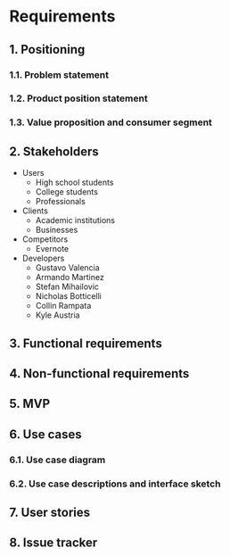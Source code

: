 # Requirements

## 1. Positioning
### 1.1. Problem statement

### 1.2. Product position statement

### 1.3. Value proposition and consumer segment


## 2. Stakeholders
- Users
  - High school students
  - College students
  - Professionals
- Clients
  - Academic institutions
  - Businesses
- Competitors
  - Evernote
- Developers
  - Gustavo Valencia
  - Armando Martinez
  - Stefan Mihailovic
  - Nicholas Botticelli
  - Collin Rampata
  - Kyle Austria

## 3. Functional requirements


## 4. Non-functional requirements


## 5. MVP


## 6. Use cases
### 6.1. Use case diagram

### 6.2. Use case descriptions and interface sketch


## 7. User stories


## 8. Issue tracker
